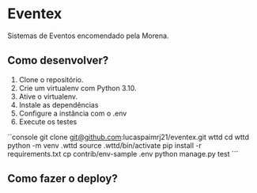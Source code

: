 # Eventex

Sistemas de Eventos encomendado pela Morena.

## Como desenvolver?

1. Clone o repositório.
2. Crie um virtualenv com Python 3.10.
3. Ative o virtualenv.
4. Instale as dependências  
5. Configure a instância com o .env
6. Execute os testes

´´console
git clone git@github.com:lucaspaimrj21/eventex.git wttd
cd wttd
python -m venv .wttd
source .wttd/bin/activate
pip install -r requirements.txt
cp contrib/env-sample .env
python manage.py test
´´´

## Como fazer o deploy?
